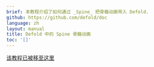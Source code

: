 ```yaml
---
brief: 本教程介绍了如何通过 _Spine_ 把骨骼动画带入 Defold.
github: https://github.com/defold/doc
language: zh
layout: manual
title: Defold 中的 Spine 骨骼动画
toc: '[]'
---
```


[该教程已被移至这里](/extension-spine)
